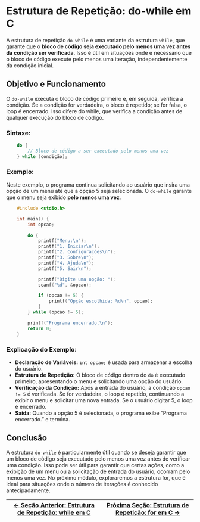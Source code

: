 # Estrutura de Repetição: do-while em C

A estrutura de repetição `do-while` é uma variante da estrutura `while`, que garante que o **bloco de código seja executado pelo menos uma vez antes da condição ser verificada**. Isso é útil em situações onde é necessário que o bloco de código execute pelo menos uma iteração, independentemente da condição inicial.

## Objetivo e Funcionamento

O `do-while` executa o bloco de código primeiro e, em seguida, verifica a condição. Se a condição for verdadeira, o bloco é repetido; se for falsa, o loop é encerrado. Isso difere do while, que verifica a condição antes de qualquer execução do bloco de código.

### Sintaxe:
```c
    do {
        // Bloco de código a ser executado pelo menos uma vez
    } while (condição);
```

### Exemplo:
Neste exemplo, o programa continua solicitando ao usuário que insira uma opção de um menu até que a opção 5 seja selecionada. O `do-while` garante que o menu seja exibido **pelo menos uma vez**.

```c
    #include <stdio.h>

    int main() {
        int opcao;

        do {
            printf("Menu:\n");
            printf("1. Iniciar\n");
            printf("2. Configurações\n");
            printf("3. Sobre\n");
            printf("4. Ajuda\n");
            printf("5. Sair\n");

            printf("Digite uma opção: ");
            scanf("%d", &opcao);

            if (opcao != 5) {
                printf("Opção escolhida: %d\n", opcao);
            }
        } while (opcao != 5);

        printf("Programa encerrado.\n");
        return 0;
    }
```

### Explicação do Exemplo:
- **Declaração de Variáveis:** `int opcao;` é usada para armazenar a escolha do usuário.
- **Estrutura de Repetição:** O bloco de código dentro do `do` é executado primeiro, apresentando o menu e solicitando uma opção do usuário.
- **Verificação da Condição:** Após a entrada do usuário, a condição `opcao != 5` é verificada. Se for verdadeira, o loop é repetido, continuando a exibir o menu e solicitar uma nova entrada. Se o usuário digitar 5, o loop é encerrado.
- **Saída:** Quando a opção 5 é selecionada, o programa exibe “Programa encerrado.” e termina.

## Conclusão

A estrutura `do-while` é particularmente útil quando se deseja garantir que um bloco de código seja executado pelo menos uma vez antes de verificar uma condição. Isso pode ser útil para garantir que certas ações, como a exibição de um menu ou a solicitação de entrada do usuário, ocorram pelo menos uma vez. No próximo módulo, exploraremos a estrutura for, que é ideal para situações onde o número de iterações é conhecido antecipadamente.

| [← Seção Anterior: Estrutura de Repetição: while em C](https://github.com/ArturColen/Pre-AEDS1-Workshop/blob/main/materiais/05-estruturas-de-repeticao/05.02-estrutura-while.md) | [Próxima Seção: Estrutura de Repetição: for em C →](https://github.com/ArturColen/Pre-AEDS1-Workshop/blob/main/materiais/05-estruturas-de-repeticao/05.04-estrutura-for.md) |
|---------------------------|------------------------------------------------------|
